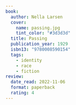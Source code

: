 ```yaml
---
book:
  author: Nella Larsen
  cover:
    name: passing.jpg
    tint_color: "#3d3d3d"
  title: Passing
  publication_year: 1929
  isbn13: "9780008590154"
  tags:
    - identity
    - race
    - fiction
review:
  date_read: 2022-11-06
  format: paperback
  rating: 4
---
```


